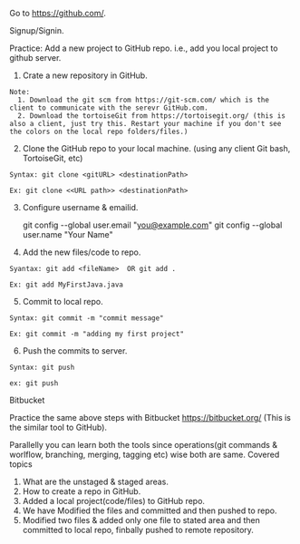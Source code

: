 Go to https://github.com/.

Signup/Signin.

Practice: Add a new project to GitHub repo. i.e., add you local project to github server.

  1. Crate a new repository in GitHub. 
  
    Note:
      1. Download the git scm from https://git-scm.com/ which is the client to communicate with the serevr GitHub.com.
      2. Download the tortoiseGit from https://tortoisegit.org/ (this is also a client, just try this. Restart your machine if you don't see the colors on the local repo folders/files.)       

  2. Clone the GitHub repo to your local machine. (using any client Git bash, TortoiseGit, etc)

    Syntax: git clone <gitURL> <destinationPath>

    Ex: git clone <<URL path>> <destinationPath>

  3. Configure username & emailid.
  
      git config --global user.email "you@example.com"
      git config --global user.name "Your Name"

  4. Add the new files/code to repo.

    Syantax: git add <fileName>  OR git add .

    Ex: git add MyFirstJava.java

  5. Commit to local repo.

    Syntax: git commit -m "commit message"

    Ex: git commit -m "adding my first project"

  6. Push the commits to server.

    Syntax: git push

    ex: git push
Bitbucket

  Practice the same above steps with Bitbucket https://bitbucket.org/ (This is the similar tool to GitHub).
  
  Parallelly you can learn both the tools since operations(git commands & worlflow, branching, merging, tagging etc) wise both are same.
Covered topics

  1. What are the unstaged & staged areas.
  2. How to create a repo in GitHub.
  3. Added a local project(code/files) to GitHub repo.
  4. We have Modified the files and committed and then pushed to repo.
  5. Modified two files & added only one file to stated area and then committed to local repo, finbally pushed to remote repository.
